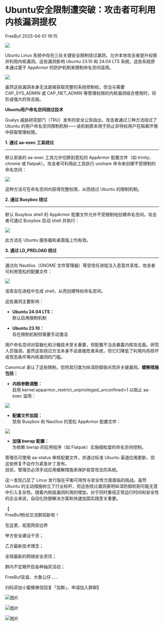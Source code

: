 #  Ubuntu安全限制遭突破：攻击者可利用内核漏洞提权   
 FreeBuf   2025-04-01 18:15  
  
![](https://mmbiz.qpic.cn/mmbiz_gif/qq5rfBadR38jUokdlWSNlAjmEsO1rzv3srXShFRuTKBGDwkj4gvYy34iajd6zQiaKl77Wsy9mjC0xBCRg0YgDIWg/640?wx_fmt=gif "")  
  
  
Ubuntu Linux 系统中存在三处关键安全限制绕过漏洞，允许本地攻击者提升权限并利用内核漏洞。这些漏洞影响 Ubuntu 23.10 和 24.04 LTS 系统，这些系统原本通过基于 AppArmor 的防护机制来限制命名空间滥用。  
  
  
![](https://mmbiz.qpic.cn/mmbiz_png/qq5rfBadR3ibrtyCQMVIBZG8oeXaqehKibTicib0UPZcFPQaiaAcjkzlXLmcTzCHCBTOPwA8TsJeOSp1yQLMibjtF9Fg/640?wx_fmt=png&from=appmsg "")  
  
  
虽然这些漏洞本身无法直接获取完整的系统控制权，但当与需要 CAP_SYS_ADMIN 或 CAP_NET_ADMIN 等管理权限的内核漏洞结合使用时，将形成强大的攻击链。  
  
  
**Ubuntu用户命名空间绕过技术**  
  
  
  
Qualys 威胁研究部门（TRU）发布的安全公告指出，攻击者通过三种方法绕过了 Ubuntu 的用户命名空间限制机制——该机制原本用于防止非特权用户在隔离环境中获取管理权限。  
  
  
**1. 通过 aa-exec 工具绕过**  
  
****  
默认安装的 aa-exec 工具允许切换到宽松的 AppArmor 配置文件（如 trinity、chrome 或 flatpak）。攻击者可利用此工具执行 unshare 命令来创建不受限制的命名空间：  
  
  
![](https://mmbiz.qpic.cn/mmbiz_png/qq5rfBadR3ibrtyCQMVIBZG8oeXaqehKib0cOI4kwZMUxDcv1fHfmPibyYCVT4yGUDvkS7IErEcfpRS7bCcgQTiaXw/640?wx_fmt=png&from=appmsg "")  
  
  
这种方法可在命名空间内获得完整权限，从而绕过 Ubuntu 的限制机制。  
  
  
**2. 通过 Busybox 绕过**  
  
****  
默认 Busybox shell 的 AppArmor 配置文件允许不受限制地创建命名空间。攻击者可通过 Busybox 启动 shell 并执行：  
  
  
![](https://mmbiz.qpic.cn/mmbiz_png/qq5rfBadR3ibrtyCQMVIBZG8oeXaqehKibtklyMlNCtwJ8Oia9uuEYPP9H6l3r2sFMBXCIEqTfKEPUuF1XTEqRicOQ/640?wx_fmt=png&from=appmsg "")  
  
  
此方法在 Ubuntu 服务器和桌面版上均有效。  
  
  
**3. 通过 LD_PRELOAD 绕过**  
  
****  
通过向 Nautilus（GNOME 文件管理器）等受信任进程注入恶意共享库，攻击者可利用宽松的配置文件：  
  
  
![](https://mmbiz.qpic.cn/mmbiz_png/qq5rfBadR3ibrtyCQMVIBZG8oeXaqehKibYZCbeHLEh3YTAa3qmKOJplibJfMunkO9Kcf4ggDyE0DXq0U45EwvSiag/640?wx_fmt=png&from=appmsg "")  
  
  
该库会在进程中生成 shell，从而创建特权命名空间。  
  
  
这些漏洞主要影响：  
- **Ubuntu 24.04 LTS：**  
默认启用限制机制  
  
- **Ubuntu 23.10：**  
存在限制机制但需要手动激活  
  
  
用户命名空间对容器化和沙箱技术至关重要，但配置不当会暴露内核攻击面。研究人员强调，虽然这些绕过方法本身不会直接危害系统，但它们降低了利用内存损坏或竞态条件等内核漏洞的门槛。  
  
  
Canonical 承认了这些限制，但将其归类为纵深防御弱点而非关键漏洞。**缓解措施包括：**  
  
- **内核参数调整：**  
启用 kernel.apparmor_restrict_unprivileged_unconfined=1 以阻止 aa-exec 滥用：  
  
  
![](https://mmbiz.qpic.cn/mmbiz_png/qq5rfBadR3ibrtyCQMVIBZG8oeXaqehKib7L7PsKBYXrZicwkY7PGcCtlsjj2C5VcQibibQicjVnUriatmCnVkkZKGYAg/640?wx_fmt=png&from=appmsg "")  
  
- **配置文件加固：**  
禁用 Busybox 和 Nautilus 的宽松 AppArmor 配置文件：  
  
![](https://mmbiz.qpic.cn/mmbiz_png/qq5rfBadR3ibrtyCQMVIBZG8oeXaqehKibGbgzs7vpLhxXOxIV0aCticApawCVfuLdfezCTWVXQvczJ9aNOXUNrAQ/640?wx_fmt=png&from=appmsg "")  
  
- **加强 bwrap 配置：**  
为依赖 bwrap 的应用程序（如 Flatpak）实施细粒度的命名空间控制。  
  
管理员可使用 aa-status 审核配置文件，并通过标准 Ubuntu 渠道应用更新，但这些修复不会作为紧急补丁发布。  
目前，管理员必须手动应用缓解措施来保护易受攻击的系统。  
  
  
这一发现凸显了 Linux 发行版在平衡可用性与安全性方面面临的挑战。虽然 Ubuntu 的主动措施树立了行业标杆，但这些绕过漏洞表明纵深防御机制可能无意中引入复杂性。随着内核级漏洞利用的增加，对于同时重视正常运行时间和安全性的企业来说，自动化防御解决方案和快速加固实践至关重要。  
  
  
【  
FreeBuf粉丝交流群招新啦！  
  
在这里，拓宽网安边界  
  
甲方安全建设干货；  
  
乙方最新技术理念；  
  
全球最新的网络安全资讯；  
  
群内不定期开启各种抽奖活动；  
  
FreeBuf盲盒、大象公仔......  
  
扫码添加小蜜蜂微信回复「加群」，申请加入群聊】  
  
  
![图片](https://mmbiz.qpic.cn/mmbiz_jpg/qq5rfBadR3ich6ibqlfxbwaJlDyErKpzvETedBHPS9tGHfSKMCEZcuGq1U1mylY7pCEvJD9w60pWp7NzDjmM2BlQ/640?wx_fmt=other&wxfrom=5&wx_lazy=1&wx_co=1&retryload=2&tp=webp "")  
  
  
![图片](https://mmbiz.qpic.cn/mmbiz_png/qq5rfBadR3ic5icaZr7IGkVcd3DT6vXW4B4LOZ1M7YkTPhS1AT2DQJaicFjtCxt5BRO7p5AOJqvH3EJABCd0BFqYQ/640?wx_fmt=other&from=appmsg&wxfrom=5&wx_lazy=1&wx_co=1&tp=webp "")  
  
  
  
  
  
  
  
  
[](https://mp.weixin.qq.com/s?__biz=MjM5NjA0NjgyMA==&mid=2651312407&idx=1&sn=60289b6b056aee1df1685230aa453829&token=1964067027&lang=zh_CN&scene=21#wechat_redirect)  
  
![图片](https://mmbiz.qpic.cn/mmbiz_gif/qq5rfBadR3icF8RMnJbsqatMibR6OicVrUDaz0fyxNtBDpPlLfibJZILzHQcwaKkb4ia57xAShIJfQ54HjOG1oPXBew/640?wx_fmt=gif&wxfrom=5&wx_lazy=1&tp=webp "")  
  

